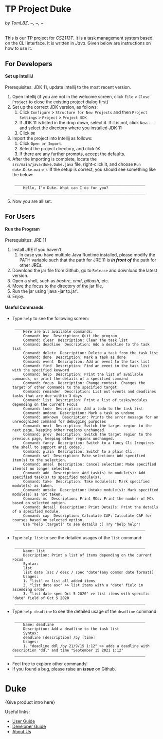 # TP Project Duke

###### by TomLBZ, ~, ~, ~

This is our TP project for *CS2113T*. It is a task management system based on the CLI interface. 
It is written in *Java*. Given below are instructions on how to use it.

## For Developers

#### Set up IntelliJ

Prerequisites: JDK 11, update Intellij to the most recent version.

1. Open Intellij (if you are not in the welcome screen, click `File` > `Close Project` to close the existing project dialog first)
1. Set up the correct JDK version, as follows:
   1. Click `Configure` > `Structure for New Projects` and then `Project Settings` > `Project` > `Project SDK`
   1. If JDK 11 is listed in the drop down, select it. If it is not, click `New...` and select the directory where you installed JDK 11
   1. Click `OK`
1. Import the project into Intellij as follows:
   1. Click `Open or Import`.
   1. Select the project directory, and click `OK`
   1. If there are any further prompts, accept the defaults.
1. After the importing is complete, locate the `src/main/java/duke.Duke.java` file, right-click it, and choose `Run duke.Duke.main()`. If the setup is correct, you should see something like the below:
   ```
    ____________________________________________________________
        Hello, I'm Duke. What can I do for you?
    ____________________________________________________________
   ```
1. Now you are all set.

## For Users

#### Run the Program

Prerequisites: JRE 11

1. Install JRE if you haven't.
   1. In case you have multiple Java Runtime installed, please modify the PATH variable such that 
   the path for JRE 11 is ***in front of*** the path for other JREs.
1. Download the jar file from Github, go to `Release` and download the latest version.
1. Open a shell, such as _bashrc_, _cmd_, _gitbash_, etc.
1. Move the focus to the directory of the jar file.
1. Run the jar using 'java -jar tp.jar'.
1. Enjoy.

#### Useful Commands

* Type `help` to see the following screen:
   ```
    ____________________________________________________________
        Here are all available commands:
        Command: bye  Description: Quit the program
        Command: clear  Description: Clear the task list
        Command: deadline  Description: Add a deadline to the task list
        Command: delete  Description: Delete a task from the task list
        Command: done  Description: Mark a task as done
        Command: event  Description: Add an event to the task list
        Command: find  Description: Find an event in the task list with the specified keyword
        Command: help  Description: Print the list of available commands, or print the details of a specified command
        Command: focus  Description: Change context. Changes the target of other commands to the specified target
        Command: reminder  Description: List out events and deadlines tasks that are due within 3 days
        Command: list  Description: Print a list of tasks/modules depending on the current Focus
        Command: todo  Description: Add a todo to the task list
        Command: undone  Description: Mark a task as undone
        Command: unknown  Description: Prints the error message for an unrecognized command for debugging purposes
        Command: next  Description: Switch the target region to the next page, keeping other regions unchanged.
        Command: prev  Description: Switch the target region to the previous page, keeping other regions unchanged.
        Command: fancy  Description: Switch to a fancy Cli (requires the shell to support ansi codes).
        Command: plain  Description: Switch to a plain Cli.
        Command: sel  Description: Make selection: Add specified item(s) to the selection.
        Command: unsel  Description: Cancel selection: Make specified item(s) no longer selected.
        Command: add  Description: Add task(s) to module(s): Add specified task(s) to specified module(s).
        Command: take  Description: Take module(s): Mark specified module(s) as taken.
        Command: untake  Description: Untake module(s): Mark specified module(s) as not taken.
        Command: mc  Description: Print MCs: Print the number of MCs based on selected option.
        Command: detail  Description: Print Details: Print the details of a specified module.
        Command: cap  Description: Calculate CAP: Calculate CAP for courses based on selected option.
        Use "help [target]" to see details :) Try "help help"!
    ____________________________________________________________
   ```
* Type `help list` to see the detailed usages of the `list` command:
   ```
    ____________________________________________________________
        Name: list
        Description: Print a list of items depending on the current Focus
        Syntax:
        list
        list date [asc / desc / spec "date"(any common date format)]
        Usages:
        1. "list" >> list all added items
        2. "list date asc" >> list items with a "date" field in ascending order
        3. "list date spec Oct 5 2020" >> list items with specific "date" field of Oct 5 2020
    ____________________________________________________________

   ```
* Type `help deadline` to see the detailed usage of the `deadline` command:
   ```
    ____________________________________________________________
        Name: deadline
        Description: Add a deadline to the task list
        Syntax:
        deadline [description] /by [time]
        Usages:
        1. "deadline ddl /by 21/9/15 1:12" >> adds a deadline with description "ddl" and time "September 15 2021 1:12"
    ____________________________________________________________
   ```
* Feel free to explore other commands!
* If you found a bug, please raise an ***issue*** on Github.


# Duke

{Give product intro here}

Useful links:
* [User Guide](UserGuide.md)
* [Developer Guide](DeveloperGuide.md)
* [About Us](AboutUs.md)
